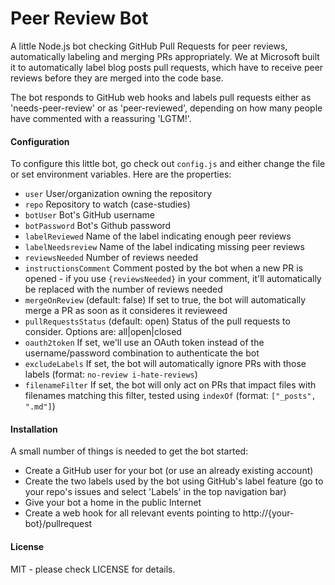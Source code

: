 # Peer Review Bot
A little Node.js bot checking GitHub Pull Requests for peer reviews, automatically labeling and merging PRs appropriately. We at Microsoft built it to automatically label blog posts pull requests, which have to receive peer reviews before they are merged into the code base. 

The bot responds to GitHub web hooks and labels pull requests either as 'needs-peer-review' or as 'peer-reviewed', depending on how many people have commented with a reassuring 'LGTM!'.

#### Configuration
To configure this little bot, go check out `config.js` and either change the file or set environment variables. Here are the properties:

* `user` User/organization owning the repository
* `repo` Repository to watch (case-studies)
* `botUser` Bot's GitHub username
* `botPassword` Bot's Github password
* `labelReviewed` Name of the label indicating enough peer reviews
* `labelNeedsreview` Name of the label indicating missing peer reviews
* `reviewsNeeded` Number of reviews needed 
* `instructionsComment` Comment posted by the bot when a new PR is opened - if you use `{reviewsNeeded}` in your comment, it'll automatically be replaced with the number of reviews needed
* `mergeOnReview` (default: false) If set to true, the bot will automatically merge a PR as soon as it consideres it revieweed
* `pullRequestsStatus` (default: open) Status of the pull requests to consider. Options are: all|open|closed
* `oauth2token` If set, we'll use an OAuth token instead of the username/password combination to authenticate the bot
* `excludeLabels` If set, the bot will automatically ignore PRs with those labels (format: `no-review i-hate-reviews`)
* `filenameFilter` If set, the bot will only act on PRs that impact files with filenames matching this filter, tested using `indexOf` (format: `["_posts", ".md"]`)

#### Installation
A small number of things is needed to get the bot started:

* Create a GitHub user for your bot (or use an already existing account)
* Create the two labels used by the bot using GitHub's label feature (go to your repo's issues and select 'Labels' in the top navigation bar)
* Give your bot a home in the public Internet
* Create a web hook for all relevant events pointing to http://{your-bot}/pullrequest

#### License
MIT - please check LICENSE for details.